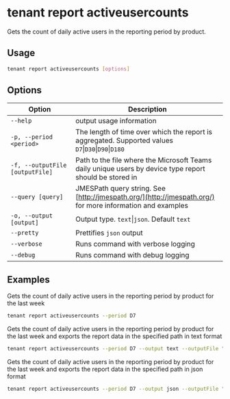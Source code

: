 # tenant report activeusercounts

Gets the count of daily active users in the reporting period by product.

## Usage

```sh
tenant report activeusercounts [options]
```

## Options

Option|Description
------|-----------
`--help`|output usage information
`-p, --period <period>`|The length of time over which the report is aggregated. Supported values `D7`&#x7c;`D30`&#x7c;`D90`&#x7c;`D180`
`-f, --outputFile [outputFile]`|Path to the file where the Microsoft Teams daily unique users by device type report should be stored in
`--query [query]`|JMESPath query string. See [http://jmespath.org/](http://jmespath.org/) for more information and examples
`-o, --output [output]`|Output type. `text`&#x7c;`json`. Default `text`
`--pretty`|Prettifies `json` output
`--verbose`|Runs command with verbose logging
`--debug`|Runs command with debug logging

## Examples

Gets the count of daily active users in the reporting period by product for the last week

```sh
tenant report activeusercounts --period D7
```

Gets the count of daily active users in the reporting period by product for the last week and exports the report data in the specified path in text format

```sh
tenant report activeusercounts --period D7 --output text --outputFile "activeusercounts.txt"
```

Gets the count of daily active users in the reporting period by product for the last week and exports the report data in the specified path in json format

```sh
tenant report activeusercounts --period D7 --output json --outputFile "activeusercounts.json"
```
